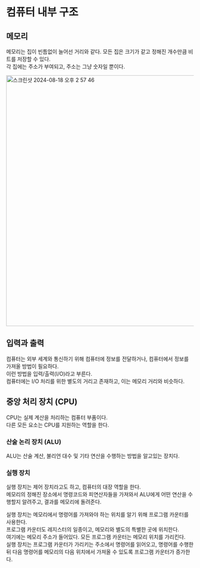 # 컴퓨터 내부 구조

## 메모리

메모리는 집이 빈틈없이 늘어선 거리와 같다. 모든 집은 크기가 같고 정해진 개수만큼 비트를 저장할 수 있다. <br>
각 집에는 주소가 부여되고, 주소는 그냥 숫자일 뿐이다.

<img width="672" alt="스크린샷 2024-08-18 오후 2 57 46" src="https://github.com/user-attachments/assets/e99b7d00-998d-408d-80f1-12c2e52d15cc">

## 입력과 출력

컴퓨터는 외부 세계와 통신하기 위해 컴퓨터에 정보를 전달하거나, 컴퓨터에서 정보를 가져올 방법이 필요하다. <br>
이런 방법을 입력/출력(I/O)라고 부른다. <br>
컴퓨터에는 I/O 처리를 위한 별도의 거리고 존재하고, 이는 메모리 거리와 비슷하다.

## 중앙 처리 장치 (CPU)

CPU는 실제 계산을 처리하는 컴퓨터 부품이다. <br>
다른 모든 요소는 CPU를 지원하는 역할을 한다.

### 산술 논리 장치 (ALU)

ALU는 산술 계산, 불리언 대수 및 기타 연산을 수행하는 방법을 알고있는 장치다.

### 실행 장치

실행 장치는 제어 장치라고도 하고, 컴퓨터의 대장 역할을 한다. <br>
메모리의 정해진 장소에서 명령코드와 피연산자들을 가져와서 ALU에게 어떤 연산을 수행할지 알려주고, 결과를 메모리에 돌려준다.

실행 장치는 메모리에서 명령어를 가져와야 하는 위치를 알기 위해 프로그램 카운터를 사용한다. <br>
프로그램 카운터도 레지스터의 일종이고, 메모리와 별도의 특별한 곳에 위치한다. <br>
여기에는 메모리 주소가 들어있다. 모든 프로그램 카운터는 메모리 위치를 가리킨다. <br>
실행 장치는 프로그램 카운터가 가리키는 주소에서 명령어를 읽어오고, 명령어를 수행한뒤 다음 명령어를 메모리의 다음 위치에서 가져올 수 있도록 프로그램 카운터가 증가한다.












